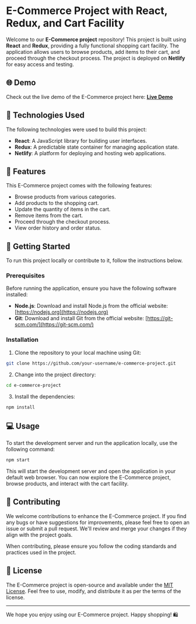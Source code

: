# E-Commerce Project with React, Redux, and Cart Facility

Welcome to our **E-Commerce project** repository! This project is built using **React** and **Redux**, providing a fully functional shopping cart facility. The application allows users to browse products, add items to their cart, and proceed through the checkout process. The project is deployed on **Netlify** for easy access and testing.

## 🌐 Demo

Check out the live demo of the E-Commerce project here: [**Live Demo**](https://ayush-shopping-website.netlify.app/)

## 🚀 Technologies Used

The following technologies were used to build this project:

- **React**: A JavaScript library for building user interfaces.
- **Redux**: A predictable state container for managing application state.
- **Netlify**: A platform for deploying and hosting web applications.

## 🎉 Features

This E-Commerce project comes with the following features:

- Browse products from various categories.
- Add products to the shopping cart.
- Update the quantity of items in the cart.
- Remove items from the cart.
- Proceed through the checkout process.
- View order history and order status.

## 🏁 Getting Started

To run this project locally or contribute to it, follow the instructions below.

### Prerequisites

Before running the application, ensure you have the following software installed:

- **Node.js**: Download and install Node.js from the official website: [https://nodejs.org](https://nodejs.org)
- **Git**: Download and install Git from the official website: [https://git-scm.com/](https://git-scm.com/)

### Installation

1. Clone the repository to your local machine using Git:

```bash
git clone https://github.com/your-username/e-commerce-project.git
```

2. Change into the project directory:

```bash
cd e-commerce-project
```

3. Install the dependencies:

```bash
npm install
```

## 💻 Usage

To start the development server and run the application locally, use the following command:

```bash
npm start
```

This will start the development server and open the application in your default web browser. You can now explore the E-Commerce project, browse products, and interact with the cart facility.

## 🤝 Contributing

We welcome contributions to enhance the E-Commerce project. If you find any bugs or have suggestions for improvements, please feel free to open an issue or submit a pull request. We'll review and merge your changes if they align with the project goals.

When contributing, please ensure you follow the coding standards and practices used in the project.

## 📝 License

The E-Commerce project is open-source and available under the [MIT License](LICENSE.md). Feel free to use, modify, and distribute it as per the terms of the license.

---

We hope you enjoy using our E-Commerce project. Happy shopping! 🛍️

